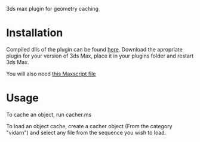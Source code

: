 3ds max plugin for geometry caching

# Installation
Compiled dlls of the plugin can be found [here](). Download the apropriate plugin for your version of 3ds Max,
place it in your plugins folder and restart 3ds Max.

You will also need [this Maxscript file](https://raw.githubusercontent.com/vidarn/cacher/master/cacher.ms)


# Usage
To cache an object, run cacher.ms

To load an object cache, create a cacher object (From the category "vidarn") and select any file from the sequence you wish to load.
